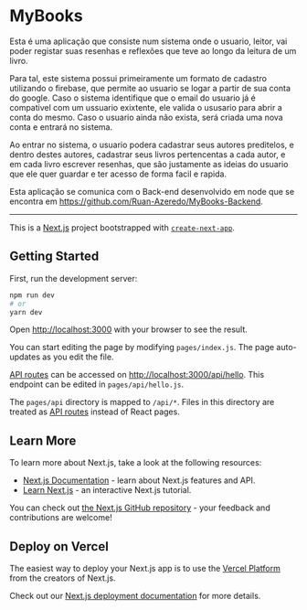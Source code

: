 # MyBooks

  Esta é uma aplicação que consiste num sistema onde o usuario, leitor, vai poder registar suas resenhas e reflexões que teve ao longo da leitura de um livro.
  
  Para tal, este sistema possui primeiramente um formato de cadastro utilizando o firebase, que permite ao usuario se logar a partir de sua conta do google. Caso o sistema identifique que o email do usuario já é compativel com um ussuario exixtente, ele valida o ususario para abrir a conta do mesmo. Caso o usuario ainda não exista, será criada uma nova conta e entrará no sistema.
  
  Ao entrar no sistema, o usuario podera cadastrar seus autores preditelos, e dentro destes autores, cadastrar seus livros pertencentas a cada autor, e em cada livro escrever resenhas, que são justamente as ideias do usuario que ele quer guardar e ter acesso de forma facil e rapida.
  
  Esta aplicação se comunica com o Back-end desenvolvido em node que se encontra em https://github.com/Ruan-Azeredo/MyBooks-Backend.
  
 ----------

This is a [Next.js](https://nextjs.org/) project bootstrapped with [`create-next-app`](https://github.com/vercel/next.js/tree/canary/packages/create-next-app).

## Getting Started

First, run the development server:

```bash
npm run dev
# or
yarn dev
```

Open [http://localhost:3000](http://localhost:3000) with your browser to see the result.

You can start editing the page by modifying `pages/index.js`. The page auto-updates as you edit the file.

[API routes](https://nextjs.org/docs/api-routes/introduction) can be accessed on [http://localhost:3000/api/hello](http://localhost:3000/api/hello). This endpoint can be edited in `pages/api/hello.js`.

The `pages/api` directory is mapped to `/api/*`. Files in this directory are treated as [API routes](https://nextjs.org/docs/api-routes/introduction) instead of React pages.

## Learn More

To learn more about Next.js, take a look at the following resources:

- [Next.js Documentation](https://nextjs.org/docs) - learn about Next.js features and API.
- [Learn Next.js](https://nextjs.org/learn) - an interactive Next.js tutorial.

You can check out [the Next.js GitHub repository](https://github.com/vercel/next.js/) - your feedback and contributions are welcome!

## Deploy on Vercel

The easiest way to deploy your Next.js app is to use the [Vercel Platform](https://vercel.com/new?utm_medium=default-template&filter=next.js&utm_source=create-next-app&utm_campaign=create-next-app-readme) from the creators of Next.js.

Check out our [Next.js deployment documentation](https://nextjs.org/docs/deployment) for more details.
